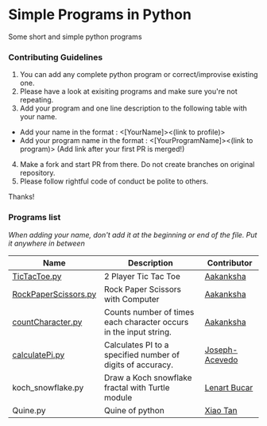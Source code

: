 # Simple Programs in Python
Some short and simple python programs

### Contributing Guidelines
1. You can add any complete python program or correct/improvise existing one.
2. Please have a look at exisiting programs and make sure you're not repeating.
3. Add your program and one line description to the following table with your name.
- Add your name in the format : <[YourName]><(link to profile)>
- Add your program name in the format : <[YourProgramName]><(link to program)>
(Add link after your first PR is merged!)
4. Make a fork and start PR from there. Do not create branches on original repository.
5. Please follow rightful code of conduct be polite to others.

Thanks!

### Programs list
*When adding your name, don't add it at the beginning or end of the file. Put it anywhere in between*

| Name | Description | Contributor |
| -------- | -------- | -------- |
| [TicTacToe.py](https://github.com/accakks/Simple-Programs-in-Python/blob/master/TicTacToe.py)   | 2 Player Tic Tac Toe    | [Aakanksha](https://github.com/accakks)     |
| [RockPaperScissors.py](https://github.com/accakks/Simple-Programs-in-Python/blob/master/RockPaperScissors.py)   | Rock Paper Scissors with Computer   | [Aakanksha](https://github.com/accakks)     |
| [countCharacter.py](https://github.com/accakks/Simple-Programs-in-Python/blob/master/countCharacter.py)   | Counts number of times each character occurs in the input string.    | [Aakanksha](https://github.com/accakks)     |
| [calculatePi.py](https://github.com/accakks/Simple-Programs-in-Python/blob/master/calculatePi.py)   | Calculates PI to a specified number of digits of accuracy.    | [Joseph-Acevedo](https://github.com/joseph-acevedo)     |
|koch_snowflake.py | Draw a Koch snowflake fractal with Turtle module | [Lenart Bucar](https://github.com/LenartBucar)
|Quine.py | Quine of python | [Xiao Tan](https://github.com/tvytlx)





